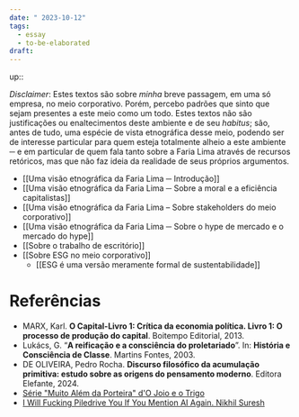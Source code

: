 ```yaml
---
date: " 2023-10-12"
tags:
  - essay
  - to-be-elaborated
draft:
---
```

up:: 

*Disclaimer*: Estes textos são sobre *minha* breve passagem, em uma só empresa, no meio corporativo. Porém, percebo padrões que sinto que sejam presentes a este meio como um todo. Estes textos não são justificações ou enaltecimentos deste ambiente e de seu *habitus*; são, antes de tudo, uma espécie de vista etnográfica desse meio, podendo ser de interesse particular para quem esteja totalmente alheio a este ambiente ─ e em particular de quem fala tanto sobre a Faria Lima através de recursos retóricos, mas que não faz ideia da realidade de seus próprios argumentos.

- [[Uma visão etnográfica da Faria Lima ─ Introdução]]
- [[Uma visão etnográfica da Faria Lima ─ Sobre a moral e a eficiência capitalistas]]
- [[Uma visão etnográfica da Faria Lima – Sobre stakeholders do meio corporativo]]
- [[Uma visão etnográfica da Faria Lima ─ Sobre o hype de mercado e o mercado do hype]]
- [[Sobre o trabalho de escritório]]
- [[Sobre ESG no meio corporativo]]
	- [[ESG é uma versão meramente formal de sustentabilidade]]

# Referências
- MARX, Karl. **O Capital-Livro 1: Crítica da economia política. Livro 1: O processo de produção do capital**. Boitempo Editorial, 2013.
- Lukács, G. “**A reificação e a consciência do proletariado**”. In: **História e Consciência de Classe**. Martins Fontes, 2003.
- DE OLIVEIRA, Pedro Rocha. **Discurso filosófico da acumulação primitiva: estudo sobre as origens do pensamento moderno**. Editora Elefante, 2024.
- [Série "Muito Além da Porteira" d'O Joio e o Trigo](https://ojoioeotrigo.com.br/2021/11/muito-alem-da-porteira/)
- [I Will Fucking Piledrive You If You Mention AI Again. Nikhil Suresh](https://ludic.mataroa.blog/blog/i-will-fucking-piledrive-you-if-you-mention-ai-again/)